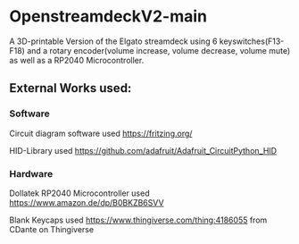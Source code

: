 # OpenstreamdeckV2-main
A 3D-printable Version of the Elgato streamdeck using 6 keyswitches(F13-F18) and a rotary encoder(volume increase, volume decrease, volume mute) as well as a RP2040 Microcontroller.


## External Works used:
### Software
Circuit diagram software used https://fritzing.org/

HID-Library used https://github.com/adafruit/Adafruit_CircuitPython_HID

### Hardware
Dollatek RP2040 Microcontroller used https://www.amazon.de/dp/B0BKZB6SVV

Blank Keycaps used https://www.thingiverse.com/thing:4186055 from CDante on Thingiverse
